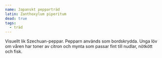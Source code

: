 ```yaml
---
name: Japanskt pepparträd
latin: Zanthoxylum piperitum
dead: true
tags:
  - träd
---
```


Visuellt lik Szechuan-peppar. Pepparn används som bordskrydda. Unga löv om våren har toner av citron och mynta som passar fint till nudlar, nötkött och fisk.
